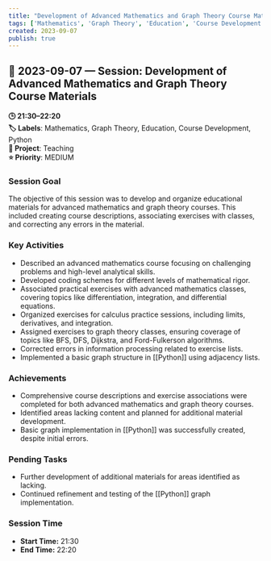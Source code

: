 ```yaml
---
title: "Development of Advanced Mathematics and Graph Theory Course Materials"
tags: ['Mathematics', 'Graph Theory', 'Education', 'Course Development', 'Python']
created: 2023-09-07
publish: true
---
```


## 📅 2023-09-07 — Session: Development of Advanced Mathematics and Graph Theory Course Materials

**🕒 21:30–22:20**  
**🏷️ Labels**: Mathematics, Graph Theory, Education, Course Development, Python  
**📂 Project**: Teaching  
**⭐ Priority**: MEDIUM  


### Session Goal
The objective of this session was to develop and organize educational materials for advanced mathematics and graph theory courses. This included creating course descriptions, associating exercises with classes, and correcting any errors in the material.

### Key Activities
- Described an advanced mathematics course focusing on challenging problems and high-level analytical skills.
- Developed coding schemes for different levels of mathematical rigor.
- Associated practical exercises with advanced mathematics classes, covering topics like differentiation, integration, and differential equations.
- Organized exercises for calculus practice sessions, including limits, derivatives, and integration.
- Assigned exercises to graph theory classes, ensuring coverage of topics like BFS, DFS, Dijkstra, and Ford-Fulkerson algorithms.
- Corrected errors in information processing related to exercise lists.
- Implemented a basic graph structure in [[Python]] using adjacency lists.

### Achievements
- Comprehensive course descriptions and exercise associations were completed for both advanced mathematics and graph theory courses.
- Identified areas lacking content and planned for additional material development.
- Basic graph implementation in [[Python]] was successfully created, despite initial errors.

### Pending Tasks
- Further development of additional materials for areas identified as lacking.
- Continued refinement and testing of the [[Python]] graph implementation.

### Session Time
- **Start Time:** 21:30
- **End Time:** 22:20
